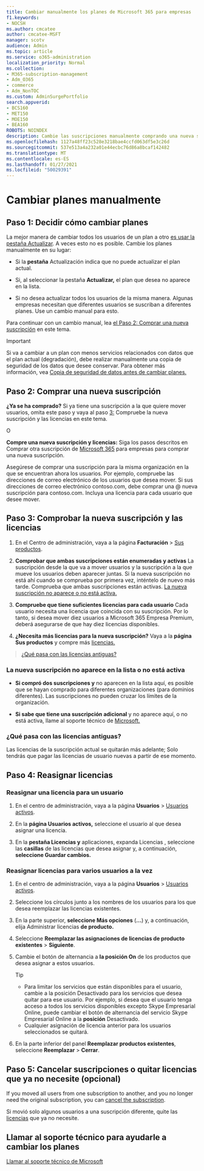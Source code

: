 ```yaml
---
title: Cambiar manualmente los planes de Microsoft 365 para empresas
f1.keywords:
- NOCSH
ms.author: cmcatee
author: cmcatee-MSFT
manager: scotv
audience: Admin
ms.topic: article
ms.service: o365-administration
localization_priority: Normal
ms.collection:
- M365-subscription-management
- Adm_O365
- commerce
- Adm_NonTOC
ms.custom: AdminSurgePortfolio
search.appverid:
- BCS160
- MET150
- MOE150
- BEA160
ROBOTS: NOINDEX
description: Cambie las suscripciones manualmente comprando una nueva suscripción y asegurándose de que ambas se muestran y están activas.
ms.openlocfilehash: 1127a48ff23c528e3218bae4ccfd063df5e3c26d
ms.sourcegitcommit: 537e513a4a232a01e44ecbc76d86a8bcaf142482
ms.translationtype: MT
ms.contentlocale: es-ES
ms.lasthandoff: 01/27/2021
ms.locfileid: "50029391"
---
```

# <a name="change-plans-manually"></a>Cambiar planes manualmente

## <a name="step-1-decide-how-to-change-plans"></a>Paso 1: Decidir cómo cambiar planes

La mejor manera de cambiar todos los usuarios de un plan a otro [es usar la pestaña Actualizar](upgrade-to-different-plan.md). A veces esto no es posible. Cambie los planes manualmente en su lugar:

- Si la **pestaña** Actualización indica que no puede actualizar el plan actual.

- Si, al seleccionar la pestaña **Actualizar,** el plan que desea no aparece en la lista.

- Si no desea actualizar todos los usuarios de la misma manera. Algunas empresas necesitan que diferentes usuarios se suscriban a diferentes planes. Use un cambio manual para esto.

Para continuar con un cambio manual, lea [el Paso 2: Comprar una nueva suscripción](#step-2-buy-a-new-subscription) en este tema.

> [!IMPORTANT]
> Si va a cambiar a un plan con menos servicios relacionados con datos que el plan actual (degradación), debe realizar manualmente una copia de seguridad de los datos que desee conservar. Para obtener más información, vea [Copia de seguridad de datos antes de cambiar planes.](back-up-data-before-switching-plans.md)

## <a name="step-2-buy-a-new-subscription"></a>Paso 2: Comprar una nueva suscripción

**¿Ya se ha comprado?** Si ya tiene una suscripción a la que quiere mover usuarios, omita este paso y vaya al paso [3:](#step-3-check-your-new-subscription-and-licenses) Compruebe la nueva suscripción y las licencias en este tema.

O

**Compre una nueva suscripción y licencias:** Siga los pasos descritos en Comprar otra suscripción de [Microsoft 365](../buy-another-subscription.md) para empresas para comprar una nueva suscripción.

Asegúrese de comprar una suscripción para la misma organización en la que se encuentran ahora los usuarios. Por ejemplo, compruebe las direcciones de correo electrónico de los usuarios que desea mover. Si sus direcciones de correo electrónico contoso.com, debe comprar una \@ nueva suscripción para contoso.com.
Incluya una licencia para cada usuario que desee mover.

## <a name="step-3-check-your-new-subscription-and-licenses"></a>Paso 3: Comprobar la nueva suscripción y las licencias

1. En el Centro de administración, vaya a la página **Facturación** \> <a href="https://go.microsoft.com/fwlink/p/?linkid=842054" target="_blank">Sus productos</a>.

2. **Comprobar que ambas suscripciones están enumeradas y activas** La suscripción desde la que va a mover usuarios y la suscripción a la que mueve los usuarios deben aparecer juntas. Si la nueva suscripción no está ahí cuando se comprueba por primera vez, inténtelo de nuevo más tarde. Comprueba que ambas suscripciones están activas. [La nueva suscripción no aparece o no está activa.](#the-new-subscription-isnt-listed-or-isnt-active)

3. **Compruebe que tiene suficientes licencias para cada usuario** Cada usuario necesita una licencia que coincida con su suscripción. Por lo tanto, si desea mover diez usuarios a Microsoft 365 Empresa Premium, deberá asegurarse de que hay diez licencias disponibles.

4. **¿Necesita más licencias para la nueva suscripción?**
   Vaya a la **página Sus productos** y compre más [licencias.](../licenses/buy-licenses.md)

> [¿Qué pasa con las licencias antiguas?](#what-about-the-old-licenses)

### <a name="the-new-subscription-isnt-listed-or-isnt-active"></a>La nueva suscripción no aparece en la lista o no está activa

- **Si compró dos suscripciones y** no aparecen en la lista aquí, es posible que se hayan comprado para diferentes organizaciones (para dominios diferentes). Las suscripciones no pueden cruzar los límites de la organización.

- **Si sabe que tiene una suscripción adicional** y no aparece aquí, o no está activa, llame al soporte técnico de [Microsoft.](../../admin/contact-support-for-business-products.md)

### <a name="what-about-the-old-licenses"></a>¿Qué pasa con las licencias antiguas?

Las licencias de la suscripción actual se quitarán más adelante; Solo tendrás que pagar las licencias de usuario nuevas a partir de ese momento.

## <a name="step-4-reassign-licenses"></a>Paso 4: Reasignar licencias

### <a name="reassign-a-license-for-one-user"></a>Reasignar una licencia para un usuario

1. En el centro de administración, vaya a la página **Usuarios** \> <a href="https://go.microsoft.com/fwlink/p/?linkid=834822" target="_blank">Usuarios activos</a>.

2. En la **página Usuarios activos,** seleccione el usuario al que desea asignar una licencia.

3. En la **pestaña Licencias y** aplicaciones, expanda Licencias , seleccione las **casillas** de las licencias que desea asignar y, a continuación, **seleccione Guardar cambios.**

### <a name="reassign-licenses-for-multiple-users-at-once"></a>Reasignar licencias para varios usuarios a la vez

1. En el centro de administración, vaya a la página **Usuarios** \> <a href="https://go.microsoft.com/fwlink/p/?linkid=834822" target="_blank">Usuarios activos</a>.

2. Seleccione los círculos junto a los nombres de los usuarios para los que desea reemplazar las licencias existentes.

3. En la parte superior, **seleccione Más opciones** (**...**) y, a continuación, elija Administrar licencias **de producto.**

4. Seleccione **Reemplazar las asignaciones de licencias de producto existentes** \> **Siguiente**.

5. Cambie el botón de alternancia a **la posición On** de los productos que desea asignar a estos usuarios.

    > [!TIP]
    > - Para limitar los servicios que están disponibles para  el usuario, cambie a la posición Desactivado para los servicios que desea quitar para ese usuario. Por ejemplo, si desea que el usuario tenga acceso a todos los servicios disponibles excepto Skype Empresarial Online, puede cambiar el botón de alternancia del servicio Skype Empresarial Online a la **posición** Desactivado.
    > - Cualquier asignación de licencia anterior para los usuarios seleccionados se quitará.

6. En la parte inferior del panel **Reemplazar productos existentes**, seleccione **Reemplazar** \> **Cerrar**.

## <a name="step-5-cancel-subscriptions-or-remove-licenses-that-you-no-longer-need-optional"></a>Paso 5: Cancelar suscripciones o quitar licencias que ya no necesite (opcional)

If you moved all users from one subscription to another, and you no longer need the original subscription, you can [cancel the subscription](cancel-your-subscription.md).

Si movió solo algunos usuarios a una suscripción diferente, quite las [licencias](../licenses/remove-licenses-from-subscription.md) que ya no necesite.

## <a name="call-support-to-help-you-change-plans"></a>Llamar al soporte técnico para ayudarle a cambiar los planes
[Llamar al soporte técnico de Microsoft](../../admin/contact-support-for-business-products.md)
